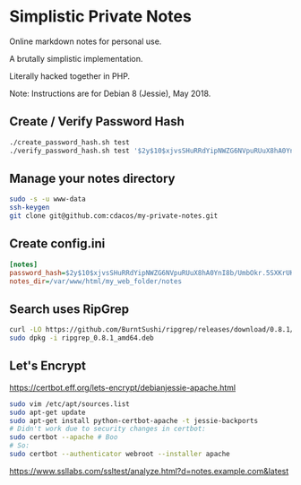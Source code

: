 # Simplistic Private Notes

Online markdown notes for personal use.

A brutally simplistic implementation.

Literally hacked together in PHP.

Note: Instructions are for Debian 8 (Jessie), May 2018.

## Create / Verify Password Hash

```sh
./create_password_hash.sh test
./verify_password_hash.sh test '$2y$10$xjvsSHuRRdYipNWZG6NVpuRUuX8hA0YnI8b/UmbOkr.5SXKrUKMuK'
```

## Manage your notes directory

```sh
sudo -s -u www-data
ssh-keygen
git clone git@github.com:cdacos/my-private-notes.git
```

## Create config.ini

```ini
[notes]
password_hash=$2y$10$xjvsSHuRRdYipNWZG6NVpuRUuX8hA0YnI8b/UmbOkr.5SXKrUKMuK
notes_dir=/var/www/html/my_web_folder/notes
```

## Search uses RipGrep

```sh
curl -LO https://github.com/BurntSushi/ripgrep/releases/download/0.8.1/ripgrep_0.8.1_amd64.deb
sudo dpkg -i ripgrep_0.8.1_amd64.deb
```

## Let's Encrypt

https://certbot.eff.org/lets-encrypt/debianjessie-apache.html

```sh
sudo vim /etc/apt/sources.list
sudo apt-get update
sudo apt-get install python-certbot-apache -t jessie-backports
# Didn't work due to security changes in certbot:
sudo certbot --apache # Boo
# So:
sudo certbot --authenticator webroot --installer apache
```

https://www.ssllabs.com/ssltest/analyze.html?d=notes.example.com&latest
